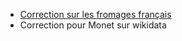 * [Correction sur les fromages français](https://antoinecourtin.github.io/demogithubpages/exoFromage)
* Correction pour Monet sur wikidata
